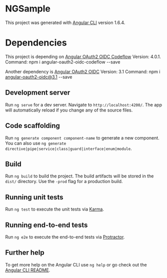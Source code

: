 # NGSample

This project was generated with [Angular CLI](https://github.com/angular/angular-cli) version 1.6.4.

# Dependencies

This project is depending on [Angular OAuth2 OIDC Codeflow](https://www.npmjs.com/package/angular-oauth2-oidc-codeflow)
Version: 4.0.1.
Command: npm i angular-oauth2-oidc-codeflow --save

Another dependency is [Angular OAuth2 OIDC](https://www.npmjs.com/package/angular-oauth2-oidc)
Version: 3.1
Command: npm i angular-oauth2-oidc@3.1 --save

## Development server

Run `ng serve` for a dev server. Navigate to `http://localhost:4200/`. The app will automatically reload if you change any of the source files.

## Code scaffolding

Run `ng generate component component-name` to generate a new component. You can also use `ng generate directive|pipe|service|class|guard|interface|enum|module`.

## Build

Run `ng build` to build the project. The build artifacts will be stored in the `dist/` directory. Use the `-prod` flag for a production build.

## Running unit tests

Run `ng test` to execute the unit tests via [Karma](https://karma-runner.github.io).

## Running end-to-end tests

Run `ng e2e` to execute the end-to-end tests via [Protractor](http://www.protractortest.org/).

## Further help

To get more help on the Angular CLI use `ng help` or go check out the [Angular CLI README](https://github.com/angular/angular-cli/blob/master/README.md).
